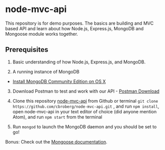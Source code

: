 # node-mvc-api

This repository is for demo purposes. The basics are building and MVC based API and learn about how Node.js, Express.js, MongoDB and Mongoose module works together.

## Prerequisites

1. Basic understanding of how Node.js, Express.js, and MongoDB.

2. A running instance of MongoDB
  * <a href="https://docs.mongodb.com/manual/tutorial/install-mongodb-on-os-x/" target="_blank">Install MongoDB Community Edition on OS X</a>

3. Download Postman to test and work with our API - <a href="https://www.getpostman.com/" target="_blank">Postman Download</a>

4. Clone this repository <a href="https://github.com/cbroberg/node-mvc-api" target="_blank">node-mvc-api</a> from Github or
terminal ```git clone https://github.com/cbroberg/node-mvc-api.git``` , and run ```npm install```, open node-mvc-api in your text editor of choice (did anyone mention Atom), and run ```npm start``` from the terminal

5. Run ```mongod``` to launch the MongoDB daemon and you should be set to go!

Bonus: Check out the <a href="http://mongoosejs.com/" target="_blank">Mongoose documentation</a>.
